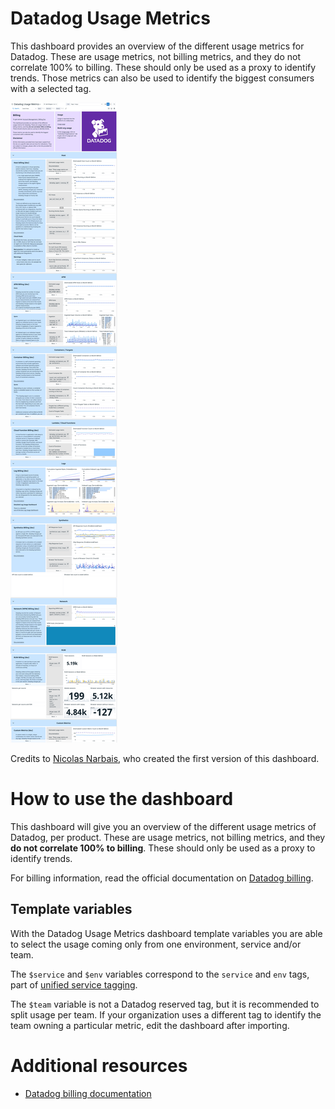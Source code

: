 # Datadog Usage Metrics

This dashboard provides an overview of the different usage metrics for Datadog. These are usage metrics, not billing metrics, and they do not correlate 100% to billing. These should only be used as a proxy to identify trends.
Those metrics can also be used to identify the biggest consumers with a selected tag.

![Screenshot of the Datadog Usage Dashboard](./img/datadog_usage_metrics.png)

Credits to [Nicolas Narbais](https://github.com/nxnarbais), who created the first version of this dashboard.

# How to use the dashboard

This dashboard will give you an overview of the different usage metrics of Datadog, per product. These are usage metrics, not billing metrics, and they **do not correlate 100% to billing**. These should only be used as a proxy to identify trends.

For billing information, read the official documentation on [Datadog billing](https://docs.datadoghq.com/account_management/billing).

## Template variables

With the Datadog Usage Metrics dashboard template variables you are able to select the usage coming only from one environment, service and/or team. 

The `$service` and `$env` variables correspond to the `service` and `env` tags, part of [unified service tagging](https://docs.datadoghq.com/getting_started/tagging/unified_service_tagging/).

The `$team` variable is not a Datadog reserved tag, but it is recommended to split usage per team. If your organization uses a different tag to identify the team owning a particular metric, edit the dashboard after importing.

# Additional resources

* [Datadog billing documentation](https://docs.datadoghq.com/account_management/billing/)
